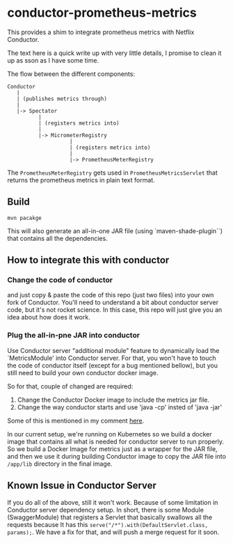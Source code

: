 # conductor-prometheus-metrics
This provides a shim to integrate prometheus metrics with Netflix Conductor.

The text here is a quick write up with very little details, I promise to clean it up as sson as I have some time.

The flow between the different components:

```
Conductor
   |
   | (publishes metrics through)
   |
   |-> Spectator
          |
          | (registers metrics into)
          |
          |-> MicrometerRegistry
                    |
                    | (registers metrics into)
                    |
                    |-> PrometheusMeterRegistry
```
The `PrometheusMeterRegistry` gets used in `PrometheusMetricsServlet` that returns the prometheus metrics in plain text format.

## Build
```
mvn pacakge
```

This will also generate an all-in-one JAR file (using `maven-shade-plugin``) that contains all the dependencies.

## How to integrate this with conductor
### Change the code of conductor
and just copy & paste the code of this repo (just two files) into your own fork of Conductor. You'll need to understand 
a bit about conductor server code, but it's not rocket science. In this case, this repo will just give you an idea about
how does it work.
### Plug the all-in-pne JAR into conductor
Use Conductor server "additional module" feature to dynamically load the `MetricsModule' into Conductor server.
For that, you won't have to touch the code of conductor itself (except for a bug mentioned bellow), but you still
need to build your own conductor docker image.

So for that, couple of changed are required:
1. Change the Conductor Docker image to include the metrics jar file.
2. Change the way conductor starts and use 'java -cp' insted of 'java -jar'

Some of this is mentioned in my comment [here](https://github.com/Netflix/conductor/issues/600#issuecomment-462403419).

In our current setup, we're running on Kubernetes so we build a docker image that contains all
what is needed for conductor server to run properly. So we build a Docker Image for metrics just as a wrapper for the
JAR file, and then we use it during building Conductor image to copy the JAR file into `/app/lib` directory in the final
image.

## Known Issue in Conductor Server
If you do all of the above, still it won't work. Because of some limitation in Conductor server dependency setup.
In short, there is some Module (SwaggerModule) that registers a Servlet that basically swallows all the requests because
It has this `serve("/*").with(DefaultServlet.class, params);`.
We have a fix for that, and will push a merge request for it soon.
